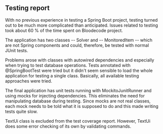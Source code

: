 ## Testing report ##

With no previous experience in testing a Spring Boot project, testing turned out to be much
more complicated than anticipated. Issues related to testing took about 60 % of the time 
spent on Bloodecode project.

The application has two classes -- Solver and -- MonitoredItem -- which are not Spring
components and could, therefore, be tested with normal JUnit tests.

Problems arose with classes with autowired dependencies and especially when trying to test
database operations. Tests annotated with @SpringBootTest were tried but it didn't seem 
sensible to load the whole application for testing a single class. Basically, all available
testing approaches were tried.

The final application has unit tests running with MockitoJunitRunner and using mocks for
injecting dependencies. This eliminates the need for manipulating database during testing. 
Since mocks are not real classes, each mock needs to be told what it is supposed to do and
this made writing tests quite slow.

TextUi class is excluded from the test coverage report. However, TextUi does some error 
checking of its own by validating commands. 
